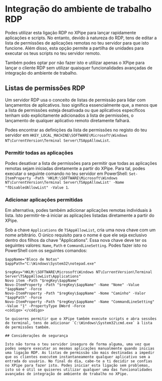 # Integração do ambiente de trabalho RDP

Podes utilizar esta ligação RDP no XPipe para lançar rapidamente aplicações e scripts. No entanto, devido à natureza do RDP, tens de editar a lista de permissões de aplicações remotas no teu servidor para que isto funcione. Além disso, esta opção permite a partilha de unidades para executar os teus scripts no teu servidor remoto.

Também podes optar por não fazer isto e utilizar apenas o XPipe para lançar o cliente RDP sem utilizar quaisquer funcionalidades avançadas de integração do ambiente de trabalho.

## Listas de permissões RDP

Um servidor RDP usa o conceito de listas de permissão para lidar com lançamentos de aplicativos. Isso significa essencialmente que, a menos que a lista de permissões esteja desativada ou que aplicativos específicos tenham sido explicitamente adicionados à lista de permissões, o lançamento de qualquer aplicativo remoto diretamente falhará.

Podes encontrar as definições da lista de permissões no registo do teu servidor em `HKEY_LOCAL_MACHINE\SOFTWARE\Microsoft\Windows NT\CurrentVersion\Terminal Server\TSAppAllowList`.

### Permitir todas as aplicações

Podes desativar a lista de permissões para permitir que todas as aplicações remotas sejam iniciadas diretamente a partir do XPipe. Para tal, podes executar o seguinte comando no teu servidor em PowerShell: `Set-ItemProperty -Path 'HKLM:\SOFTWARE\Microsoft\Windows NT\CurrentVersion\Terminal Server\TSAppAllowList' -Name "fDisabledAllowList" -Value 1`.

### Adicionar aplicações permitidas

Em alternativa, podes também adicionar aplicações remotas individuais à lista. Isto permitir-te-á iniciar as aplicações listadas diretamente a partir do XPipe.

Sob a chave `Applications` de `TSAppAllowList`, cria uma nova chave com um nome arbitrário. O único requisito para o nome é que ele seja exclusivo dentro dos filhos da chave "Applications". Essa nova chave deve ter os seguintes valores: `Name`, `Path` e `CommandLineSetting`. Podes fazer isto no PowerShell com os seguintes comandos:

```
$appName="Bloco de Notas"
$appPath="C:\Windows\System32\notepad.exe"

$regKey="HKLM:\SOFTWARE\Microsoft\Windows NT\CurrentVersion\Terminal Server\TSAppAllowList\Applications"
Novo item -Path "$regKey\$appName"
Novo-ItemProperty -Path "$regKey\$appName" -Name "Nome" -Value "$appName" -Force
Novo-ItemProperty -Path "$regKey\$appName" -Nome "Caminho" -Valor "$appPath" -Force
Novo-ItemProperty -Path "$regKey\$appName" -Name "CommandLineSetting" -Value "1" -PropertyType DWord -Force
<código>`</código>

Se quiseres permitir que o XPipe também execute scripts e abra sessões de terminal, tens de adicionar `C:\Windows\System32\cmd.exe` à lista de permissões também.

## Considerações de segurança

Isto não torna o teu servidor inseguro de forma alguma, uma vez que podes sempre executar as mesmas aplicações manualmente quando inicias uma ligação RDP. As listas de permissão são mais destinadas a impedir que os clientes executem instantaneamente qualquer aplicativo sem a entrada do usuário. No final do dia, cabe-te a ti decidir se confias no XPipe para fazer isto. Podes iniciar esta ligação sem problemas, isto só é útil se quiseres utilizar qualquer uma das funcionalidades avançadas de integração de ambiente de trabalho no XPipe.
